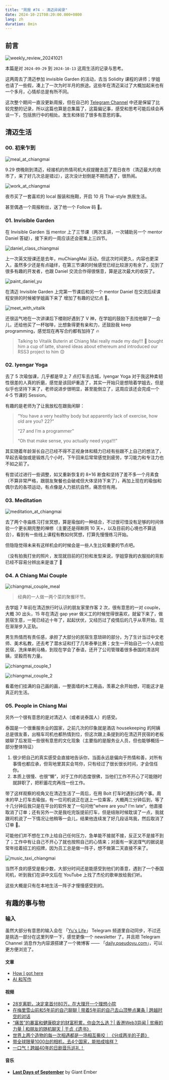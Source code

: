 ```yaml
---
title: "周报 #74 - 清迈异闻录"
date: 2024-10-21T08:20:00.000+0800
lang: zh
duration: 8min
---
```




## 前言

![weekly_review_20241021](https://image.pseudoyu.com/images/weekly_review_20241021.png)

本篇是对 `2024-09-29` 到 `2024-10-13` 这周生活的记录与思考。

这两周去了清迈参加 invisible Garden 的活动，去当 Solidity 课程的讲师；学姐也请了一些假，凑上了一次为时半月的旅途。这些年在清迈呆过了大概加起来也有一个多月，心情却总是有所不同。

这次整个期间一直没更新周报，但在自己的 [Telegram Channel](https://t.me/pseudoyulife) 中还是保留了比较完整的记录，所以这篇也算是总集篇了，这篇偏记事，感受和思考可能后续会再谈一下，包括旅行中的相处。发生和体验了很多有意思的事。

## 清迈生活

### 00. 初来乍到

![meal_at_chiangmai](https://image.pseudoyu.com/images/meal_at_chiangmai.jpg)

9.29 傍晚刚到清迈，经接机的热情司机大叔提醒去逛了周日夜市（清迈最大的夜市了，来了好几次总是错过），这次没计划倒是不期而遇了，很热闹。

![work_at_chiangmai](https://image.pseudoyu.com/images/work_at_chiangmai.jpg)

夜市买了一套喜欢的 local 服装和拖鞋，开启 10 月 Thai-style 旅居生活。

甚至偶遇一个周报粉丝，送了他一个 Follow 码 🤣。

### 01. Invisible Garden

在 Invisible Garden 当 mentor 上了三节课（两次主讲，一次辅助另一个 mentor Daniel 答疑），接下来的一周应该还会密集上三四节。

![daniel_class_chiangmai](https://image.pseudoyu.com/images/daniel_class_chiangmai.jpg)

上一次英文授课还是去年，muChiangMai 活动，但这次时间更久，内容也更深入，虽然多少还是有点磕绊，在第三节课的时候感觉已经比较游刃有余了，见到了很多有趣的开发者，也跟 Daniel 交流合作得很惬意，算是这次最大的收获了。

![paint_daniel_yu](https://image.pseudoyu.com/images/paint_daniel_yu.jpg)

在清迈 Invisible Garden 上完第一节课后和另一个 mentor Daniel 在交流后续课程安排的时候被学姐画下来了 增加了有趣的记忆点 🥰。

![meet_with_vitalik](https://image.pseudoyu.com/images/meet_with_vitalik.jpg)

还很运气地在一次讲课后下楼刚好遇到了 V 神，在学姐的鼓励下去找他聊了一会儿，还给他买了一杯咖啡，比想象得更有亲和力，还鼓励我 keep programming，感觉现在再写合约都有加持了 🔥

> Talking to Vitalik Buterin at Chiang Mai really made my day!!! 🥹 bought him a cup of latte, shared ideas about ethereum and introduced our RSS3 project to him 😊

### 02. Iyengar Yoga

去了 5 次瑜伽课，几乎都是早上 7 点打车去古城，Iyengar Yoga 对于我这种柔韧性很差的人真的折磨，感觉是该回炉重造了，其实一开始只是想陪着学姐去，但是似乎也坚持下来了，老师说进步很明显，甚至能倒立了，这周应该还会完成一个 4-5 节课的 Session。

有趣的是老师为了让我放松在跟我闲聊：

> “You have a very healthy body but apparently lack of exercise, how old are you? 22?”
>
> “27 and I’m a programmer”
>
> “Oh that make sense, you actually need yoga!!!”

其实随着年龄渐长自己已经不得不正视身体和精力已经有些跟不上自己的想法了，早起去瑜伽或是锻炼几个小时，下午回来后常常感觉到疲劳，学习能力和专注力也不如之前了。

有尝试过进行一些调整，如又重新恢复的 8+16 断食和坚持了差不多一个月素食（不算非常严格，跟朋友聚餐也会破戒但大体坚持下来了），再加上现在的瑜伽和偶尔去的各项运动，有点像是人力抵抗自然，痛苦但有用。

### 03. Meditation

![meditation_at_chiangmai](https://image.pseudoyu.com/images/meditation_at_chiangmai.jpg)

去了两个寺庙练习打坐冥想，算是瑜伽的一种结合，不过很可惜没有足够的时间体验一个更长期完整的禅修（主要还是得断网 10 天+，以及目前的心境也不算适合），看到有一些线上课程有教如何冥想，打算先慢慢练习开始。

但隐隐觉得未来有这样机会的时候会是一些人生比较重要的节点吧。

（没有拍我打坐的照片，发现就目前的打扮和发型来说，学姐穿我的衣服拍的背影已经不容易分辨出来是谁了 🤣

### 04. A Chiang Mai Couple

![chiangmai_couple_meal](https://image.pseudoyu.com/images/chiangmai_couple_meal.jpg)

> 经典的一人做一两个菜的聚餐环节。

去学姐 7 年前在清迈旅行时认识的朋友家里作客 2 次，很有意思的一对 couple，大概 30 出头，15 年在清迈 gap year 做义工的时候觉得很喜欢，就留下来了，做民宿生意，一晃已经近十年了，起起伏伏，又经历过了疫情后的几乎从零开始，现在渐渐步入正轨。

男生热情而有责任感，承担了大部分的民宿生意琐碎的部分，为了生计当过中文老师、美术私教，还去考了潜水证和打了几年泰拳比赛；女生一开始自己一个人收拾民宿，洗床单刷马桶，到现在学会了泰语，还开了公司管理着很多泰国的清洁阿姨，坚毅而有力量。

![chiangmai_couple_1](https://image.pseudoyu.com/images/chiangmai_couple_1.jpg)

![chiangmai_couple_2](https://image.pseudoyu.com/images/chiangmai_couple_2.jpg)

看着他们挂满的自己画的画，一整面墙的木工用品，羡慕之余开始想，可能这才是真正的生活。

### 05. People in Chiang Mai

另外一个很有意思的是对清迈人（或者说泰国人）的感受。

泰国是一个很重服务业的国家，之前几次的印象就是酒店 housekeeping 的阿姨总是很友善，出租车司机也都热情到位，但这次跟上条提到的在清迈开民宿的老板娘聊了后发现一些很有意思的文化现象（主要指的是服务业人员，但也能够概括一部分整体特征）

1. 很少把自己的真实感受会直接地告诉你，当面永远是偏向于热情和善，对所有事情也都应承，但背地里其实会骂你，只有经过了很长很长时间，才会信任你。
2. 本质上很慢、也很“懒”，对于工作的态度很佛，当他们工作不开心了可能随时就辞职了，把积蓄花完再找一份工作。

带了这样观察的视角又在清迈生活了一周后，在用 Bolt 打车时遇到过两个事。周末的早上打车去瑜伽，有一位司机说正在送上一位乘客，大概两三分钟后到，等了十几分钟后我只是在平台的软件发了一句问他”where are you? I’m late“，他直接取消了订单；还有另外一次是我吃完饭提前打车，但是结账时候耽误了一点，我就跟司机说了一下情况让他稍等一会儿，结果他连续发了好几段话骂我，然后取消了订单 🤡。

可能他们并不想在工作上给自己任何压力，急单能不接就不接，反正又不是接不到了；工作中有让自己不开心了就也按照自己的心情来；对面有一家送煤气的据说是常年挂着招工的招牌，因为员工总是做一阵子，想不做第二天直接不来了。

![music_taxi_chiangmai](https://image.pseudoyu.com/images/music_taxi_chiangmai.jpg)

当然不良的感受是极少数，大部分时间还是能感受到他们的善意，遇到了一个泰国司机，听到我们在讲中文后在 YouTube 上找了杰伦的歌单放给我们听。

这些大概是只有在本地生活一阵子才慢慢感受到的。

## 有趣的事与物

### 输入

虽然大部分有意思的输入会在 「[Yu's Life](https://t.me/pseudoyulife)」 Telegram 频道里自动同步，不过还是挑选一部分在这里列举一下，感觉更像一个 newsletter 了。并且把 Telegram Channel 消息作为内容源搭建了一个微博客 —— 「[daily.pseudoyu.com](https://daily.pseudoyu.com/)」，可以更方便浏览了。

#### 文章

- [How I got here](https://pthorpe92.dev/intro/my-story/)
- [AI 和写作](https://lutaonan.com/blog/ai-writing/)

#### 视频

- [28岁离职，决定拿首付80万，在大理开一个理想小院](https://www.bilibili.com/video/BV1mFxFePEmW)
- [在梅里雪山前和5年前的自己聊聊 | 带着5年前的自己去山顶整点薯条 | 跨越时空的对话](https://www.bilibili.com/video/BV1E94PeqENL)
- [“痛苦”的暴富和健康稳定的财富积累，你会怎么选？| 香港Web3异闻 | 贫瘠的力量 | 和朋友的随机聊天 | 于贞《遗书》](https://www.bilibili.com/video/BV1z62WYdE7x)
- [世界上两个造物的每一次相遇都是一场相互撕咬｜《分成两半的子爵》](https://www.bilibili.com/video/BV1cH2VYFEwQ)
- [带全球限量1000台的相机，去4个国家，能拍成啥样？](https://www.bilibili.com/video/BV1AU12YdEzm)
- [一口气！跨越40年的日剧音乐巡礼！](https://www.bilibili.com/video/BV1f82SYbE8T)

#### 音乐

- [**Last Days of September**](https://open.spotify.com/track/0tlHETFHJZe9OUeVBB0QO8) by Giant Ember
